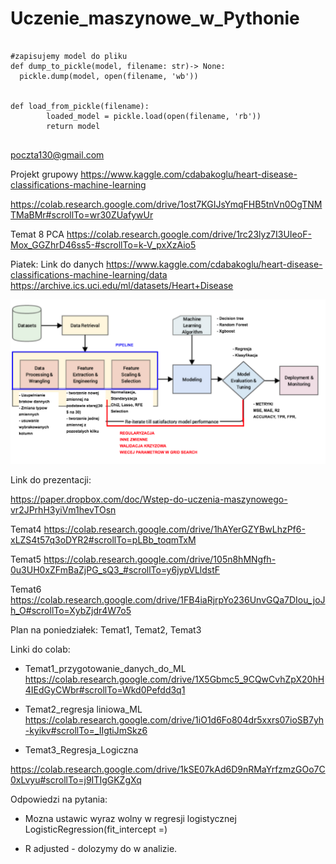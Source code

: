 # Uczenie_maszynowe_w_Pythonie

```{python}

#zapisujemy model do pliku
def dump_to_pickle(model, filename: str)-> None:
  pickle.dump(model, open(filename, 'wb'))
  

def load_from_pickle(filename):
		loaded_model = pickle.load(open(filename, 'rb'))
		return model


```












poczta130@gmail.com

Projekt grupowy
https://www.kaggle.com/cdabakoglu/heart-disease-classifications-machine-learning


https://colab.research.google.com/drive/1ost7KGIJsYmqFHB5tnVn0OgTNMTMaBMr#scrollTo=wr30ZUafywUr


Temat 8 PCA
https://colab.research.google.com/drive/1rc23lyz7I3UIeoF-Mox_GGZhrD46ss5-#scrollTo=k-V_pxXzAio5



Piatek: Link do danych
https://www.kaggle.com/cdabakoglu/heart-disease-classifications-machine-learning/data
https://archive.ics.uci.edu/ml/datasets/Heart+Disease



![ML_process.png](ML_process.png)











Link do prezentacji:

https://paper.dropbox.com/doc/Wstep-do-uczenia-maszynowego-vr2JPrhH3yiVm1hevTOsn


Temat4
https://colab.research.google.com/drive/1hAYerGZYBwLhzPf6-xLZS4t57q3oDYR2#scrollTo=pLBb_toqmTxM

Temat5
https://colab.research.google.com/drive/105n8hMNgfh-0u3UH0xZFmBaZjPG_sQ3_#scrollTo=y6jypVLldstF


Temat6
https://colab.research.google.com/drive/1FB4iaRjrpYo236UnvGQa7DIou_joJh_O#scrollTo=XybZjdr4W7o5










Plan na poniedziałek: Temat1, Temat2, Temat3


Linki do colab:



- Temat1_przygotowanie_danych_do_ML
https://colab.research.google.com/drive/1X5Gbmc5_9CQwCvhZpX20hH4IEdGyCWbr#scrollTo=Wkd0Pefdd3q1

- Temat2_regresja liniowa_ML
https://colab.research.google.com/drive/1iO1d6Fo804dr5xxrs07ioSB7yh-kyikv#scrollTo=_IIgtiJmSkz6

- Temat3_Regresja_Logiczna

https://colab.research.google.com/drive/1kSE07kAd6D9nRMaYrfzmzGOo7C0xLvyu#scrollTo=j9ITIgGKZgXq




Odpowiedzi na pytania:

- Mozna ustawic wyraz wolny w regresji logistycznej
LogisticRegression(fit_intercept =)

- R adjusted - dolozymy do w analizie.


